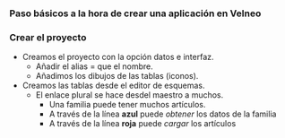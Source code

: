 


### Paso básicos a la hora de crear una aplicación en Velneo
### Crear el proyecto
* Creamos el proyecto con la opción datos e interfaz.
  * Añadir el alias = que el nombre.
  * Añadimos los dibujos de las tablas (iconos).
* Creamos las tablas desde el editor de esquemas.
  *  El enlace plural se hace desdel maestro a muchos.
     * Una familia puede tener muchos artículos.
     * A través de la línea **azul** puede *obtener* los datos de la familia
     *  A través de la línea **roja** puede *cargar* los artículos

<!--stackedit_data:
eyJoaXN0b3J5IjpbODMwMTE5MzE4LDE0ODA0ODMxODYsNDA1OD
QwNzg2LDExMjc5NTY4MzJdfQ==
-->